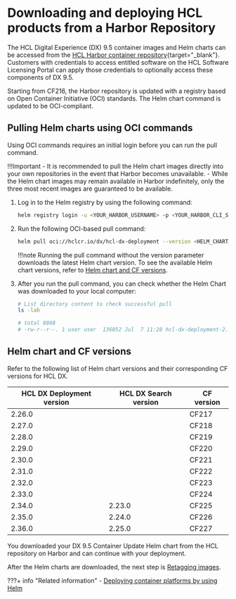 # Downloading and deploying HCL products from a Harbor Repository

<!-- Harbor is a project name that, as far as I can see, does not belong to HCL. Therefore, placing our company name in front of “ Harbor container repository” makes it seem as though It’s HCL’s Harbor container repository. The Harbor container repository is associated with HCL, to be sure, but we have to word items like this so there’s no confusion.  -->

The HCL Digital Experience (DX) 9.5 container images and Helm charts can be accessed from the [HCL Harbor container repository](https://hclcr.io/){target="_blank"}. Customers with credentials to access entitled software on the HCL Software Licensing Portal can apply those credentials to optionally access these components of DX 9.5.

Starting from CF216, the Harbor repository is updated with a registry based on Open Container Initiative (OCI) standards. The Helm chart command is updated to be OCI-compliant.

## Pulling Helm charts using OCI commands

Using OCI commands requires an initial login before you can run the pull command.

!!!Important
    - It is recommended to pull the Helm chart images directly into your own repositories in the event that Harbor becomes unavailable.
    - While the Helm chart images may remain available in Harbor indefinitely, only the three most recent images are guaranteed to be available.

1. Log in to the Helm registry by using the following command:

    ```sh
    helm registry login -u <YOUR_HARBOR_USERNAME> -p <YOUR_HARBOR_CLI_SECRET_> https://hclcr.io/
    ```

2. Run the following OCI-based pull command:

    ```sh
    helm pull oci://hclcr.io/dx/hcl-dx-deployment --version <HELM_CHART_VERSION_NUMBER>
    ```

    !!!note
        Running the pull command without the version parameter downloads the latest Helm chart version. To see the available Helm chart versions, refer to [Helm chart and CF versions](#helm-chart-and-cf-versions).

3. After you run the pull command, you can check whether the Helm Chart was downloaded to your local computer:

    ```sh
    # List directory content to check successful pull
    ls -lah 

    # total 8868
    # -rw-r--r--. 1 user user  136052 Jul  7 11:28 hcl-dx-deployment-2.7.1.tgz
    ```

## Helm chart and CF versions

Refer to the following list of Helm chart versions and their corresponding CF versions for HCL DX.

|HCL DX Deployment version|HCL DX Search version|CF version|
|-------------------------|---------------------|----------|
|2.26.0||CF217|
|2.27.0||CF218|
|2.28.0||CF219|
|2.29.0||CF220|
|2.30.0||CF221|
|2.31.0||CF222|
|2.32.0||CF223|
|2.33.0||CF224|
|2.34.0|2.23.0|CF225|
|2.35.0|2.24.0|CF226|
|2.36.0|2.25.0|CF227|

You downloaded your DX 9.5 Container Update Helm chart from the HCL repository on Harbor and can continue with your deployment.

After the Helm charts are downloaded, the next step is [Retagging images](../../deployment/install/container/helm_deployment/preparation/get_the_code/prepare_load_images.md#re-tag-images).

???+ info "Related information"
    -   [Deploying container platforms by using Helm](../../deployment/install/container/helm_deployment/overview.md)
